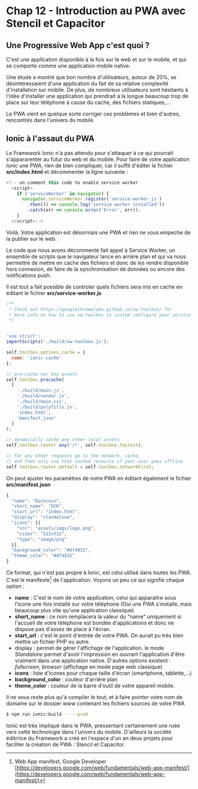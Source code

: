 # Chap 12 - Introduction au PWA avec Stencil et Capacitor

## Une Progressive Web App c'est quoi ?

C'est une application disponible à la fois sur le web et sur le mobile, et qui se comporte comme une application mobile native.

Une étude a montré que bon nombre d'utilisateurs, autour de 20%, se désintéressaient d'une application du fait de sa relative complexité d'installation sur mobile. De plus, de nombreux utilisateurs sont hésitants à l'idée d'installer une application qui prendrait à la longue beaucoup trop de place sur leur téléphone à cause du cache, des fichiers statiques,...

Le PWA vient en quelque sorte corriger ces problèmes et bien d'autres, rencontrés dans l'univers du mobile.

## Ionic à l'assaut du PWA

Le Framework Ionic n'a pas attendu pour s'attaquer à ce qui pourrait s'appararenter au futur du web et du mobile. Pour faire de votre application Ionic une PWA, rien de bien compliquer, car il suffit d'éditer le fichier **src/index.html** et décommenter la ligne suivante :

```js
<!-- un-comment this code to enable service worker
  <script>
    if ('serviceWorker' in navigator) {
      navigator.serviceWorker.register('service-worker.js')
        .then(() => console.log('service worker installed'))
        .catch(err => console.error('Error', err));
    }
  </script>-->
```

Voilà. Votre application est désormais une PWA et rien ne vous empeche de la publier sur le web.

Le code que nous avons décommenté fait appel à Service Worker, un ensemble de scripts que le navigateur lance en arrière plan et qui va nous permettre de mettre en cache des fichiers et donc de les rendre disponible hors connexion, de faire de la synchronisation de données ou encore des notifications push.

Il est tout a fait possible de controler quels fichiers sera mis en cache en éditant le fichier **src/service-worker.js**

```js
/**
 * Check out https://googlechromelabs.github.io/sw-toolbox/ for
 * more info on how to use sw-toolbox to custom configure your service worker.
 */


'use strict';
importScripts('./build/sw-toolbox.js');

self.toolbox.options.cache = {
  name: 'ionic-cache'
};

// pre-cache our key assets
self.toolbox.precache(
  [
    './build/main.js',
    './build/vendor.js',
    './build/main.css',
    './build/polyfills.js',
    'index.html',
    'manifest.json'
  ]
);

// dynamically cache any other local assets
self.toolbox.router.any('/*', self.toolbox.fastest);

// for any other requests go to the network, cache,
// and then only use that cached resource if your user goes offline
self.toolbox.router.default = self.toolbox.networkFirst;
```

On peut ajuster les paramètres de notre PWA en éditant également le fichier **src/manifest.json**

```js
{
  "name": "Duckcoin",
  "short_name": "DCK",
  "start_url": "index.html",
  "display": "standalone",
  "icons": [{
    "src": "assets/imgs/logo.png",
    "sizes": "512x512",
    "type": "image/png"
  }],
  "background_color": "#df4932",
  "theme_color": "#df4932"
}
```

Ce format, qui n'est pas propre à Ionic, est celui utilisé dans toutes les PWA. C'est le manifeste[^1] de l'application. Voyons un peu ce qui signifie chaque option :

* **name** : C'est le nom de votre application, celui qui apparaitre sous l'icone une fois installé sur votre téléphone \(Oui une PWA s'installe, mais beaucoup plus vite qu'une application classique\)
* **short\_name** : ce nom remplacera la valeur du "name" uniquement si l'accueil de votre téléphone est bondée d'applications et donc ne dispose pas d'assez de place à l'écran.
* **start\_url** : c'est le point d'entrée de votre PWA. On aurait pu très bien mettre un fichier PHP ou autre.
* display : permet de gérer l'affichage de l'application. le mode _Standalone_ permet d'avoir l'impression en ouvrant l'application d'être vraiment dans une application native. D'autres options existent : _fullscreen_, _browser_ \(affichage en mode page web classique\)
* **icons** : liste d'icones pour chaque taille d'écran \(smartphone, tablette,...\)
* **background\_color** : couleur d'arrière plan
* **theme\_color** : couleur de la barre d'outil de votre appareil mobile.

Il ne vous reste plus qu'à compiler le tout, et à faire pointer votre nom de domaine sur le dossier www contenant les fichiers sources de votre PWA 

```bash
$ npm run ionic:build -- --prod 
```

Ionic est très impliqué dans le PWA, pressentant certainement une ruée vers cette technologie dans l'univers du mobile. D'ailleurs la société éditrrice du Framework a créé en l'espace d'un an deux projets pour faciliter la création de PWA : Stencil et Capacitor.

[^1]: Web App manifest, Google Developer [https://developers.google.com/web/fundamentals/web-app-manifest/](https://developers.google.com/web/fundamentals/web-app-manifest/)

